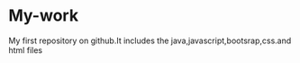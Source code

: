 # My-work
My first repository on github.It includes the java,javascript,bootsrap,css.and html files
